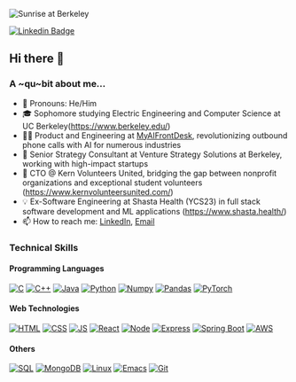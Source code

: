 <!-- ### Hi there 👋 -->

![Sunrise at Berkeley](/assets/banner-compressed.png "Title")

[![Linkedin Badge](https://media.licdn.com/dms/image/v2/D5603AQHkO6SwJV4G9Q/profile-displayphoto-shrink_400_400/profile-displayphoto-shrink_400_400/0/1718984993586?e=1730937600&v=beta&t=NsHkwbofpvj6HBDouwf1PRD32L_hHmFexPezmzZYE6U)](https://www.linkedin.com/in/aryan-vij-051825106/)

## Hi there 👋

### A ~qu~bit about me...
-  💬 Pronouns: He/Him
-  🎓 Sophomore studying Electric Engineering and Computer Science at UC Berkeley(https://www.berkeley.edu/)
-  👨‍💻 Product and Engineering at [MyAIFrontDesk](https://www.myaifrontdesk.com/), revolutionizing outbound phone calls with AI for numerous industries
-  🥳 Senior Strategy Consultant at Venture Strategy Solutions at Berkeley, working with high-impact startups
-  👀 CTO @ Kern Volunteers United, bridging the gap between nonprofit organizations and exceptional student volunteers (https://www.kernvolunteersunited.com/)
-  💡 Ex-Software Engineering at Shasta Health (YCS23) in full stack software development and ML applications (https://www.shasta.health/)
-  📫 How to reach me: [LinkedIn](https://www.linkedin.com/in/arsh-malik/), [Email](mailto:aryanv0213@berkeley.edu)

### Technical Skills
#### Programming Languages
[![C](https://img.shields.io/badge/C-00599C?style=for-the-badge&logo=c&logoColor=white)](https://www.gnu.org/software/gnu-c-manual/gnu-c-manual.html) [![C++](https://img.shields.io/badge/C%2B%2B-00599C?style=for-the-badge&logo=c%2B%2B&logoColor=white)](https://isocpp.org/) [![Java](https://img.shields.io/badge/OpenJDK-ED8B00?style=for-the-badge&logo=openjdk&logoColor=white)](https://openjdk.org/)
[![Python](https://img.shields.io/badge/Python-FFD43B?style=for-the-badge&logo=python&logoColor=blue)](https://www.python.org/) [![Numpy](https://img.shields.io/badge/Numpy-777BB4?style=for-the-badge&logo=numpy&logoColor=white)](https://numpy.org/) [![Pandas](https://img.shields.io/badge/Pandas-2C2D72?style=for-the-badge&logo=pandas&logoColor=white)](https://pandas.pydata.org/) [![PyTorch](https://img.shields.io/badge/PyTorch-EE4C2C?style=for-the-badge&logo=pytorch&logoColor=white)](https://pytorch.org/)

#### Web Technologies
[![HTML](https://img.shields.io/badge/HTML5-E34F26?style=for-the-badge&logo=html5&logoColor=white)](https://developer.mozilla.org/en-US/docs/Glossary/HTML5) [![CSS](https://img.shields.io/badge/CSS3-1572B6?style=for-the-badge&logo=css3&logoColor=white)](https://developer.mozilla.org/en-US/docs/Web/CSS) [![JS](https://img.shields.io/badge/JavaScript-323330?style=for-the-badge&logo=javascript&logoColor=F7DF1E)](https://developer.mozilla.org/en-US/docs/Web/JavaScript) [![React](https://img.shields.io/badge/React-20232A?style=for-the-badge&logo=react&logoColor=61DAFB "react")](https://react.dev/) [![Node](https://img.shields.io/badge/Node.js-339933?style=for-the-badge&logo=nodedotjs&logoColor=white)](https://nodejs.org/en) [![Express](https://img.shields.io/badge/Express.js-000000?style=for-the-badge&logo=express&logoColor=white)](https://expressjs.com/) [![Spring Boot](https://img.shields.io/badge/Spring_Boot-F2F4F9?style=for-the-badge&logo=spring-boot)](https://spring.io/projects/spring-boot) [![AWS](https://img.shields.io/badge/Amazon_AWS-FF9900?style=for-the-badge&logo=amazonaws&logoColor=white)](https://aws.amazon.com/)

#### Others
[![SQL](https://img.shields.io/badge/MySQL-005C84?style=for-the-badge&logo=mysql&logoColor=white)](https://www.mysql.com/) [![MongoDB](https://img.shields.io/badge/MongoDB-4EA94B?style=for-the-badge&logo=mongodb&logoColor=white)](https://www.mongodb.com/) [![Linux](https://img.shields.io/badge/Linux-FCC624?style=for-the-badge&logo=linux&logoColor=black)](https://www.gnu.org/gnu/linux-and-gnu.en.html) [![Emacs](https://img.shields.io/badge/Emacs-%237F5AB6.svg?&style=for-the-badge&logo=gnu-emacs&logoColor=white)](https://www.gnu.org/software/emacs/) [![Git](https://img.shields.io/badge/GIT-E44C30?style=for-the-badge&logo=git&logoColor=white)](https://git-scm.com/)

